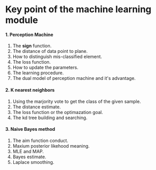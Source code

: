 # Key point of the machine learning module

#### 1. Perception Machine
1. The **sign** function.
2. The distance of data point to plane.
3. How to distinguish mis-classified element.
4. The loss function.
5. How to update the parameters.
6. The learning procedure.
7. The dual model of perception machine and it's advantage.

#### 2. K nearest neighbors
1. Using the marjority vote to get the class of the given sample.
2. The distance estimate.
3. The loss function or the optimazation goal.
4. The kd tree building and searching.

#### 3. Naive Bayes method
1. The aim function conduct.
2. Maxium posterior likehood meaning.
3. MLE and MAP.
4. Bayes estimate.
5. Laplace smoothing.
